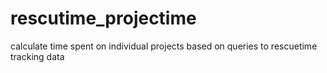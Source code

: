 # rescutime_projectime
calculate time spent on individual projects based on queries to rescuetime tracking data
